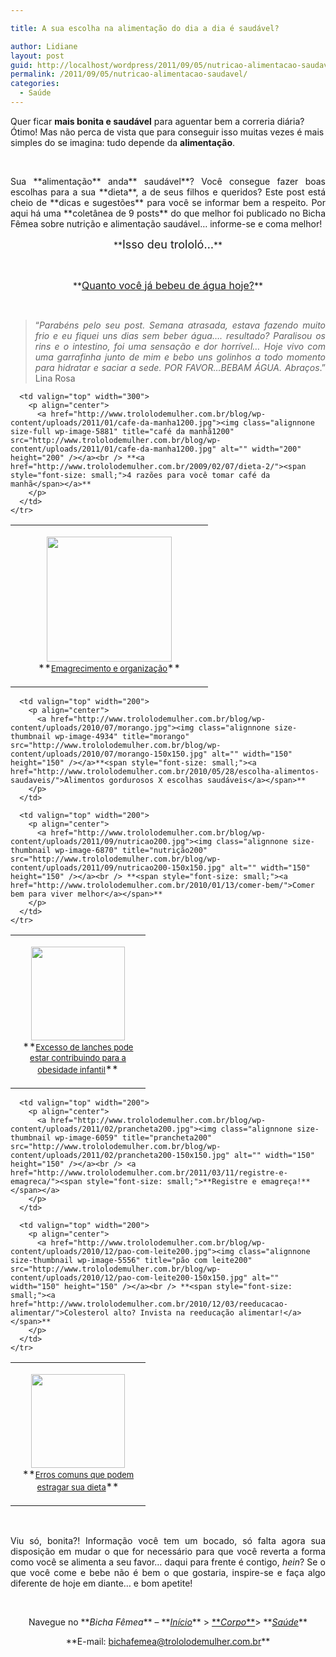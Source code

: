 ```yaml
---

title: A sua escolha na alimentação do dia a dia é saudável?

author: Lidiane
layout: post
guid: http://localhost/wordpress/2011/09/05/nutricao-alimentacao-saudavel/
permalink: /2011/09/05/nutricao-alimentacao-saudavel/
categories:
  - Saúde
---
```

Quer ficar **mais bonita e saudável** para aguentar bem a correria diária? Ótimo! Mas não perca de vista que para conseguir isso muitas vezes é mais simples do se imagina: tudo depende da **alimentação**.

&nbsp;

<p align="justify">
  Sua **alimentação** anda** saudável**? Você consegue fazer boas escolhas para a sua **dieta**, a de seus filhos e queridos? Este post está cheio de **dicas e sugestões** para você se informar bem a respeito. Por aqui há uma **coletânea de 9 posts** do que melhor foi publicado no Bicha Fêmea sobre nutrição e alimentação saudável… informe-se e coma melhor!
</p>

<!--more-->

<p align="center">
  **<span style="font-size: large;">Isso deu trololó…</span>**
</p>

&nbsp;

<p align="center">
  **<a href="http://www.trololodemulher.com.br/2011/06/03/agua-saude-2/"><span style="font-size: medium;">Quanto você já bebeu de água hoje?</span></a>**
</p>

&nbsp;

> <p align="justify">
>   “<em>Parabéns pelo seu post. Semana atrasada, estava fazendo muito frio e eu fiquei uns dias sem beber água…. resultado? Paralisou os rins e o intestino, foi uma sensação e dor horrível… Hoje vivo com uma garrafinha junto de mim e bebo uns golinhos a todo momento para hidratar e saciar a sede. POR FAVOR…BEBAM ÁGUA. Abraços</em>.” Lina Rosa
> </p>
> 
> <p align="justify">
>   </blockquote> 
>   
>   <table width="600" border="0" cellspacing="0" cellpadding="2">
>     <tr>
>       <td valign="top" width="300">
>         <p align="center">
>           <a href="http://www.trololodemulher.com.br/blog/wp-content/uploads/2011/05/emagrecimento200.jpg"><img class="alignnone size-full wp-image-6472" title="emagrecimento200" src="http://www.trololodemulher.com.br/blog/wp-content/uploads/2011/05/emagrecimento200.jpg" alt="" width="200" height="200" /></a><br /> **<span style="font-size: small;"><a href="http://www.trololodemulher.com.br/2010/01/26/emagrecimento/">Emagrecimento e organização</a></span>**
>         </p>
>       </td>
>       
>       <td valign="top" width="300">
>         <p align="center">
>           <a href="http://www.trololodemulher.com.br/blog/wp-content/uploads/2011/01/cafe-da-manha1200.jpg"><img class="alignnone size-full wp-image-5881" title="café da manhã1200" src="http://www.trololodemulher.com.br/blog/wp-content/uploads/2011/01/cafe-da-manha1200.jpg" alt="" width="200" height="200" /></a><br /> **<a href="http://www.trololodemulher.com.br/2009/02/07/dieta-2/"><span style="font-size: small;">4 razões para você tomar café da manhã</span></a>**
>         </p>
>       </td>
>     </tr>
>   </table>
>   
>   <table width="600" border="0" cellspacing="0" cellpadding="2">
>     <tr>
>       <td valign="top" width="200">
>         <p align="center">
>           <a href="http://www.trololodemulher.com.br/blog/wp-content/uploads/2011/05/crianca200.jpg"><img class="alignnone size-thumbnail wp-image-6470" title="criança200" src="http://www.trololodemulher.com.br/blog/wp-content/uploads/2011/05/crianca200-150x150.jpg" alt="" width="150" height="150" /></a>**<span style="font-size: small;"><a href="http://www.trololodemulher.com.br/2010/04/12/obesidade-infantil/">Excesso de lanches pode estar contribuindo para a obesidade infantil</a></span>**
>         </p>
>       </td>
>       
>       <td valign="top" width="200">
>         <p align="center">
>           <a href="http://www.trololodemulher.com.br/blog/wp-content/uploads/2010/07/morango.jpg"><img class="alignnone size-thumbnail wp-image-4934" title="morango" src="http://www.trololodemulher.com.br/blog/wp-content/uploads/2010/07/morango-150x150.jpg" alt="" width="150" height="150" /></a>**<span style="font-size: small;"><a href="http://www.trololodemulher.com.br/2010/05/28/escolha-alimentos-saudaveis/">Alimentos gordurosos X escolhas saudáveis</a></span>**
>         </p>
>       </td>
>       
>       <td valign="top" width="200">
>         <p align="center">
>           <a href="http://www.trololodemulher.com.br/blog/wp-content/uploads/2011/09/nutricao200.jpg"><img class="alignnone size-thumbnail wp-image-6870" title="nutrição200" src="http://www.trololodemulher.com.br/blog/wp-content/uploads/2011/09/nutricao200-150x150.jpg" alt="" width="150" height="150" /></a><br /> **<span style="font-size: small;"><a href="http://www.trololodemulher.com.br/2010/01/13/comer-bem/">Comer bem para viver melhor</a></span>**
>         </p>
>       </td>
>     </tr>
>   </table>
>   
>   <table width="600" border="0" cellspacing="0" cellpadding="2">
>     <tr>
>       <td valign="top" width="200">
>         <p align="center">
>           <a href="http://www.trololodemulher.com.br/blog/wp-content/uploads/2011/01/dieta200.jpg"><img class="alignnone size-thumbnail wp-image-5825" title="dieta200" src="http://www.trololodemulher.com.br/blog/wp-content/uploads/2011/01/dieta200-150x150.jpg" alt="" width="150" height="150" /><br /> </a>**<span style="font-size: small;"><a href="http://www.trololodemulher.com.br/2010/02/02/dieta/">Erros comuns que podem estragar sua dieta</a></span>**
>         </p>
>       </td>
>       
>       <td valign="top" width="200">
>         <p align="center">
>           <a href="http://www.trololodemulher.com.br/blog/wp-content/uploads/2011/02/prancheta200.jpg"><img class="alignnone size-thumbnail wp-image-6059" title="prancheta200" src="http://www.trololodemulher.com.br/blog/wp-content/uploads/2011/02/prancheta200-150x150.jpg" alt="" width="150" height="150" /></a><br /> <a href="http://www.trololodemulher.com.br/2011/03/11/registre-e-emagreca/"><span style="font-size: small;">**Registre e emagreça!**</span></a>
>         </p>
>       </td>
>       
>       <td valign="top" width="200">
>         <p align="center">
>           <a href="http://www.trololodemulher.com.br/blog/wp-content/uploads/2010/12/pao-com-leite200.jpg"><img class="alignnone size-thumbnail wp-image-5556" title="pão com leite200" src="http://www.trololodemulher.com.br/blog/wp-content/uploads/2010/12/pao-com-leite200-150x150.jpg" alt="" width="150" height="150" /></a><br /> **<span style="font-size: small;"><a href="http://www.trololodemulher.com.br/2010/12/03/reeducacao-alimentar/">Colesterol alto? Invista na reeducação alimentar!</a></span>**
>         </p>
>       </td>
>     </tr>
>   </table>
>   
>   <p>
>     &nbsp;
>   </p>
>   
>   <p align="justify">
>     Viu só, bonita?! Informação você tem um bocado, só falta agora sua disposição em mudar o que for necessário para que você reverta a forma como você se alimenta a seu favor… daqui para frente é contigo, <em>hein</em>? Se o que você come e bebe não é bem o que gostaria, inspire-se e faça algo diferente de hoje em diante… e bom apetite!
>   </p>
>   
>   <p>
>     &nbsp;
>   </p>
>   
>   <p align="center">
>     Navegue no **<em>Bicha Fêmea</em>** – **<em><a href="http://www.trololodemulher.com.br/">Início</a></em>** > <a href="http://www.trololodemulher.com.br/corpo/">**<em>Corpo</em>**</a>> **<em><a href="http://www.trololodemulher.com.br/category/do-corpo/saude/">Saúde</a></em>**
>   </p>
>   
>   <p align="center">
>     **E-mail: <a href="mailto:bichafemea@trololodemulher.com.br">bichafemea@trololodemulher.com.br</a>**
>   </p>